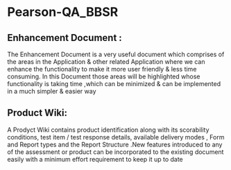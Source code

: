 Pearson-QA_BBSR
===============
Enhancement Document :
----------------------
The Enhancement Document is a very useful document which comprises of the areas in the Application & other related Application where we can enhance the functionality to make it more user friendly & less time consuming. In this Document those areas will be highlighted whose functionality is taking time ,which can be minimized & can be implemented in a much simpler & easier way

Product Wiki:
--------------
A Prodyct Wiki contains product identification along with its scorability conditions, test item / test response details, available delivery modes , Form and Report types and the Report Structure .New features introduced to any of the assessment or product can be incorporated to the existing document easily with a minimum effort requirement to keep it up to date 
